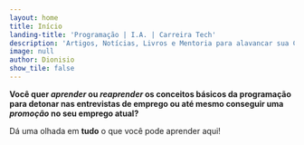 ```yaml
---
layout: home
title: Início
landing-title: 'Programação | I.A. | Carreira Tech'
description: 'Artigos, Notícias, Livros e Mentoria para alavancar sua Carreira'
image: null
author: Dionisio
show_tile: false
---
```

<strong>Você quer <i>aprender</i> ou <i>reaprender</i> os conceitos básicos da <b>programação</b> para detonar nas entrevistas de emprego ou até mesmo conseguir uma <i>promoção</i> no seu emprego atual?</strong><br>
<p>Dá uma olhada em <b>tudo</b> o que você pode aprender aqui!</p>
